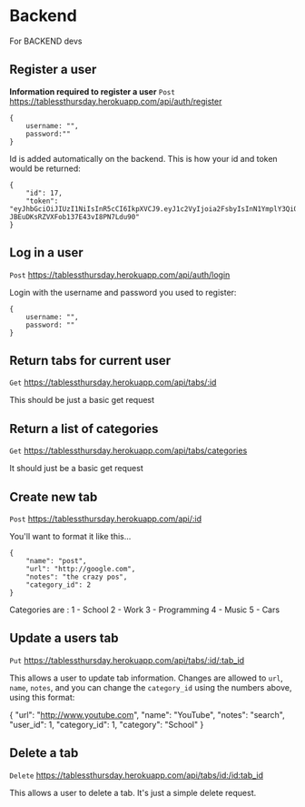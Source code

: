 # Backend

For BACKEND devs

## Register a user

**Information required to register a user**
`Post` https://tablessthursday.herokuapp.com/api/auth/register

```
{
    username: "",
    password:""
}
```

Id is added automatically on the backend.
This is how your id and token would be returned:

```
{ 
    "id": 17,
    "token": "eyJhbGciOiJIUzI1NiIsInR5cCI6IkpXVCJ9.eyJ1c2VyIjoia2FsbyIsInN1YmplY3QiOjE3LCJpYXQiOjE1NzQzNzEzNzcsImV4cCI6MTU3NDM3NDk3N30.cBpe0qSMAjw-JBEuDKsRZVXFob137E43vI8PN7Ldu90"
} 
```

## Log in a user

`Post` https://tablessthursday.herokuapp.com/api/auth/login

Login with the username and password you used to register:

```
{
    username: "",
    password: ""
}
```

## Return tabs for current user

`Get`
https://tablessthursday.herokuapp.com/api/tabs/:id

This should be just a basic get request

## Return a list of categories

`Get`
https://tablessthursday.herokuapp.com/api/tabs/categories

It should just be a basic get request

## Create new tab

`Post`
https://tablessthursday.herokuapp.com/api/:id

You'll want to format it like this...

```
{
    "name": "post",
    "url": "http://google.com",
    "notes": "the crazy pos",
    "category_id": 2
}
```
Categories are :
1 - School
2 - Work
3 - Programming
4 - Music
5 - Cars


## Update a users tab

`Put`
https://tablessthursday.herokuapp.com/api/tabs/:id/:tab_id

This allows a user to update tab information. Changes are allowed to `url`, `name`, `notes`, and you can change the `category_id` using the numbers above, using this format:

{
    "url": "http://www.youtube.com",
    "name": "YouTube",
    "notes": "search",
    "user_id": 1,
    "category_id": 1,
    "category": "School"
} 

## Delete a tab

`Delete`
https://tablessthursday.herokuapp.com/api/tabs/id:/id:tab_id

This allows a user to delete a tab. It's just a simple delete request.

